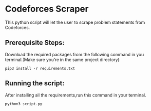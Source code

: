# Codeforces Scraper
This python script will let the user to scrape problem statements from Codeforces.


## Prerequisite Steps:
Download the required packages from the following command in you terminal.(Make sure you're in the same project directory) 

```
pip3 install -r requirements.txt

```

## Running the script:
After installing all the requirements,run this command in your terminal.

```
python3 script.py

```
